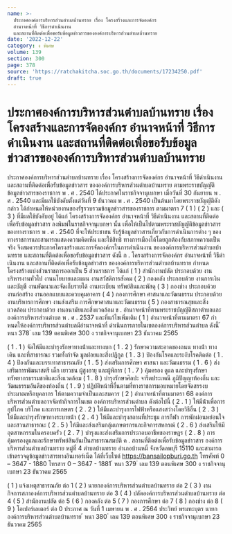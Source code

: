 ```yaml
---
name: >-
  ประกาศองค์การบริหารส่วนตำบลบ้านทราย เรื่อง โครงสร้างและการจัดองค์กร
  อำนาจหน้าที่ วิธีการดำเนินงาน
  และสถานที่ติดต่อเพื่อขอรับข้อมูลข่าวสารขององค์การบริหารส่วนตำบลบ้านทราย
date: '2022-12-22'
category: ง พิเศษ
volume: 139
section: 300
page: 378
source: 'https://ratchakitcha.soc.go.th/documents/17234250.pdf'
draft: true
---
```


# ประกาศองค์การบริหารส่วนตำบลบ้านทราย เรื่อง โครงสร้างและการจัดองค์กร อำนาจหน้าที่ วิธีการดำเนินงาน และสถานที่ติดต่อเพื่อขอรับข้อมูลข่าวสารขององค์การบริหารส่วนตำบลบ้านทราย

ประกาศองค์การบริหารส่วนตําบลบ้านทราย เรื่อง โครงสร้างการจัดองค์กร อํานาจหน้าที่ วิธีดําเนินงาน และสถานที่ติดต่อเพื่อรับข้อมูลข่าวสาร ขององค์การบริหารส่วนตําบลบ้านทราย ตามพระราชบัญญัติข้อมูลข่าวสารของราชการ พ . ศ . 2540 ได้ประกาศในราชกิจจานุเบกษา เมื่อวันที่ 30 กันยายน พ . ศ . 2540 และมีผลใช้บังคับตั้งแต่วันที่ 9 ธันวาคม พ . ศ . 2540 เป็นต้นมาโดยพระราชบัญญัติดังกล่าว ได้กําหนดให้หน่วยงานของรัฐรวบรวมข้อมูลข่าวสารของราชการ ตามมาตรา 7 ( 1 ) ( 2 ) และ ( 3 ) ที่มีผลใช้บังคับอยู่ ได้แก่ โครงสร้างการจัดองค์กร อํานาจหน้าที่ วิธีดําเนินงาน และสถานที่ติดต่อเพื่อรับข้อมูลข่าวสาร ลงพิมพ์ในราชกิจจานุเบกษา นั้น เพื่อให้เป็นไปตามพระราชบัญญัติข้อมูลข่าวสารของทางราชการ พ . ศ . 2540 ที่จะให้ประชาชน รับรู้ข้อมูลข่าวสารเกี่ยวกับการดําเนินการต่าง ๆ ของทางราชการและสามารถแสดงความคิดเห็น และใช้สิทธิ ทางการเมืองได้โดยถูกต้องกับสภาพความเป็นจริง จึงสมควรประกาศโครงสร้างและการจัดองค์กรในการดําเนินงาน ขององค์การบริหารส่วนตําบลบ้านทราย และสถานที่ติดต่อเพื่อขอรับข้อมูลข่าวสาร ดังนี้ ก . โครงสร้างการจัดองค์กร อํานาจหน้าที่ วิธีดําเนินงาน และสถานที่ติดต่อเพื่อรับข้อมูลข่าวสาร ขององค์การบริหารส่วนตําบลบ้านทราย กําหนดโครงสร้างแบ่งส่วนราชการออกเป็น 5 ส่วนราชการ ได้แก่ ( 1 ) สํานักงานปลัด ประกอบด้วย งานบริหารงานทั่วไป งานนโยบายและแผน งานสวัสดิการสังคม ( 2 ) กองคลัง ประกอบด้วย งานการเงินและบัญชี งานพัฒนาและจัดเก็บรายได้ งานทะเบียน ทรัพย์สินและพัสดุ ( 3 ) กองช่าง ประกอบด้วย งานก่อสร้าง งานออกแบบและควบคุมอาคาร ( 4 ) กองการศึกษา ศาสนาและวัฒนธรรม ประกอบด้วย งานบริหารการศึกษา งานส่งเสริม การศึกษาศาสนาและวัฒนธรรม ( 5 ) กองสาธารณสุขและสิ่งแวดล้อม ประกอบด้วย งานอนามัยและสิ่งแวดล้อม ข . อํานาจหน้าที่ตามพระราชบัญญัติสภาตําบลและองค์การบริหารส่วนตําบล พ . ศ . 2537 และที่แก้ไขเพิ่มเติม ( 1 ) อํานาจหน้าที่ตามมาตรา 67 กําหนดให้องค์การบริหารส่วนตําบลมีอํานาจหน้าที่ ดําเนินการภายในเขตองค์การบริหารส่วนตําบล ดังนี้ ้ หนา 378 ่ เลม 139 ตอนพิเศษ 300 ง ราชกิจจานุเบกษา 23 ธันวาคม 2565

( 1 . 1 ) จัดให้มีและบํารุงรักษาทางน้ําและทางบก ( 1 . 2 ) รักษาความสะอาดของถนน ทางน้ํา ทางเดิน และที่สาธารณะ รวมทั้งกําจัด มูลฝอยและสิ่งปฏิกูล ( 1 . 3 ) ป้องกันโรคและระงับโรคติดต่อ ( 1 . 4 ) ป้องกันและบรรเทาสาธารณภัย ( 1 . 5 ) ส่งเสริมการศึกษา ศาสนา และวัฒนธรรม ( 1 . 6 ) ส่งเสริมการพัฒนาสตรี เด็ก เยาวชน ผู้สูงอายุ และผู้พิการ ( 1 . 7 ) คุ้มครอง ดูแล และบํารุงรักษาทรัพยากรธรรมชาติและสิ่งแวดล้อม ( 1 . 8 ) บํารุงรักษาศิลปะ จารีตประเพณี ภูมิปัญญาท้องถิ่น และวัฒนธรรมอันดีของท้องถิ่น ( 1 . 9 ) ปฏิบัติหน้าที่อื่นตามที่ทางราชการมอบหมายโดยจัดสรรงบประมาณหรือบุคลากร ให้ตามความจําเป็นและสมควร ( 2 ) อํานาจหน้าที่ตามมาตรา 68 องค์การบริหารส่วนตําบลอาจจัดทํากิจการในเขต องค์การบริหารส่วนตําบล ดังต่อไปนี้ ( 2 . 1 ) ให้มีน้ําเพื่อการอุปโภค บริโภค และการเกษตร ( 2 . 2 ) ให้มีและบํารุงการไฟฟ้าหรือแสงสว่างโดยวิธีอื่น ( 2 . 3 ) ให้มีและบํารุงรักษาทางระบายน้ํา ( 2 . 4 ) ให้มีและบํารุงสถานที่ประชุม การกีฬา การพักผ่อนหย่อนใจและสวนสาธารณะ ( 2 . 5 ) ให้มีและส่งเสริมกลุ่มเกษตรกรและกิจการสหกรณ์ ( 2 . 6 ) ส่งเสริมให้มีอุตสาหกรรมในครอบครัว ( 2 . 7 ) บํารุงและส่งเสริมการประกอบอาชีพของราษฎร ( 2 . 8 ) การคุ้มครองดูแลและรักษาทรัพย์สินอันเป็นสาธารณสมบัติ ค . สถานที่ติดต่อเพื่อรับข้อมูลข่าวสาร องค์การบริหารส่วนตําบลบ้านทราย หมู่ที่ 4 ตําบลบ้านทราย อําเภอบ้านหมี่ จังหวัดลพบุรี 15110 และสามารถเข้าตรวจดูข้อมูลข่าวสารทางอินเทอร์เน็ต ได้ที่เว็บไซต์ https://bansailopburi.go.th โทรศัพท์ 0 – 3647 - 1880 โทรสาร 0 – 3647 - 1881 ้ หนา 379 ่ เลม 139 ตอนพิเศษ 300 ง ราชกิจจานุเบกษา 23 ธันวาคม 2565

( 1 ) แจ้งเหตุสาธารณภัย ต่อ 1 ( 2 ) นายกองค์การบริหารส่วนตําบลบ้านทราย ต่อ 2 ( 3 ) งานกิจการสภาองค์การบริหารส่วนตําบลบ้านทราย ต่อ 3 ( 4 ) ปลัดองค์การบริหารส่วนตําบลบ้านทราย ต่อ 4 ( 5 ) สํานักงานปลัด ต่อ 5 ( 6 ) กองคลัง ต่อ 5 ( 7 ) กองการศึกษา ต่อ 7 ( 8 ) กองช่าง ต่อ 8 ( 9 ) โอเปอร์เลเตอร์ ต่อ 0 ประกาศ ณ วันที่ 1 เมษายน พ . ศ . 2564 ประวิทย์ พรมทะบุตร นายกองค์การบริหารส่วนตําบลบ้านทราย ้ หนา 380 ่ เลม 139 ตอนพิเศษ 300 ง ราชกิจจานุเบกษา 23 ธันวาคม 2565
